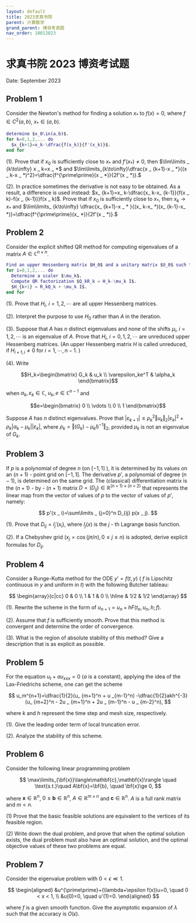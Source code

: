 ```yaml
---
layout: default
title: 2023求真书院
parent: 计算数学
grand_parent: 博资考真题
nav_order: 10012023
---
```


# 求真书院 2023 博资考试题

Date: September 2023

## Problem 1

Consider the Newton's method for finding a solution $x _ *$ to $f(x)=0$, where $f\in C^2(a,b)$, $x _ *\in(a,b)$.

```matlab
determine $x_0\in(a,b)$.
for k=0,1,2,... do
  $x_{k+1}=x_k-\dfrac{f(x_k)}{f'(x_k)}$.
end for
```

(1). Prove that if $x _ 0$ is sufficiently close to $x _ *$ and $f'(x _ *)\ne 0$, then $\lim\limits _ {k\to\infty} x _ k=x _ *$ and $\lim\limits_{k\to\infty}\dfrac{x _ {k+1}-x _ *}{(x _ k-x _ *)^2}=\dfrac{f^{\prime\prime}(x _ *)}{2f'(x _ *)}.$

(2). In practice sometimes the derivative is not easy to be obtained. As a result, a difference is used instead: $x_ {k+1}=x_ k-\dfrac{x_ k-x_ {k-1}}{f(x _ k)-f(x _ {k-1})}f(x _ k)$. Prove that if $x_0$ is sufficiently close to $x_ *$, then $x_ k \to x_ *$ and $\lim\limits_ {k\to\infty} \dfrac{x_ {k+1}-x _ * }{(x_ k-x_ *)(x_ {k-1}-x_ *)}=\dfrac{f^{\prime\prime}(x_ *)}{2f'(x _ *)}.$

## Problem 2

Consider the explicit shifted QR method for computing eigenvalues of a matrix $A\in\mathbb{C}^{n\times n}$. 

```matlab
Find an upper Hessenberg matrix $H_0$ and a unitary matrix $U_0$ such that $H_0=U_0^HAU_0$. 
for i=0,1,2,... do
  Determine a scaler $\mu_k$. 
  Compute QR factorization $Q_kR_k = H_k-\mu_k I$.
  $H_{k+1} = R_kQ_k + \mu_k I$.
end for
```

(1). Prove that $H_i$, $i=1,2,\cdots$ are all upper Hessenberg matrices. 

(2). Interpret the purpose to use $H_0$ rather than $A$ in the iteration.

(3). Suppose that $A$ has $n$ distinct eigenvalues and none of the shifts $\mu_i$, $i=1,2,\cdots$ is an eigenvalue of $A$. Prove that $H_i$, $i=0,1,2,\cdots$ are unreduced upper Hessenberg matrices. (An upper Hessenberg matrix $H$ is called unreduced, if $H _ {i+1,i}\ne 0$ for $i=1,\cdots,n-1$. )

(4). Write 

$$H_k=\begin{bmatrix} G_k & u_k \\ \varepsilon_ke^T & \alpha_k \end{bmatrix}$$ 

when $\alpha_k,\varepsilon_k\in \mathbb{C}$, $u_k,e\in\mathbb{C}^{n-1}$ and 

$$e=\begin{bmatrix} 0 \\ \vdots \\ 0 \\ 1 \end{bmatrix}$$

Suppose $A$ has $n$ distinct eigenvalues. Prove that $\vert\varepsilon_ {k+1}\vert \le \rho_k^2 \Vert u _ k\Vert _ 2 \vert \varepsilon _ k\vert ^2 + \rho _ k \vert \alpha _ k -\mu _ k\vert \vert \varepsilon _ k \vert$, where $\rho _ k = \Vert (G _ k)-\mu _ k I )^{-1}\Vert _ 2$, provided $\mu _ k$ is not an eigenvalue of $G _ k$.

## Problem 3

If $p$ is a polynomial of degree $n$ (on $[-1,1]$ ), it is determined by its values on an $(n+1)$ - point grid on $[-1,1]$. The derivative $p'$, a polynomial of degree $(n-1)$, is determined on the same grid. The (classical) differentiation matrix is the $(n+1)$ - by - $(n+1)$ matrix $D=(D_{ij})\in \mathbb{R}^{(n+1)\times(n+2)}$ that represents the linear map from the vector of values of $p$ to the vector of values of $p'$, namely:

$$
p'(x _ i)=\sum\limits _ {j=0}^n D_{ij} p(x _ j).
$$

(1). Prove that $D_ {ij} = l_j'(x_i)$, where $l_ j (x)$ is the $j$ - th Lagrange basis function.

(2). If a Chebyshev grid $(x_j=\cos(j\pi/n), 0\le j\le n)$ is adopted, derive explicit formulas for $D_ {ij}$.

## Problem 4

Consider a Runge-Kutta method for the ODE $y'=f(t,y)$ ( $f$ is Lipschitz continuous in $y$ and uniform in $t$) with the following Butcher tableau:

$$
\begin{array}{c|cc}
0 & 0 \\
1 & 1 & 0 \\ \hline
 & 1/2 & 1/2
\end{array}
$$

(1). Rewrite the scheme in the form of $u _ {n+1}=u _ n+hF(t _ n,u _ n,h;f)$.

(2). Assume that $f$ is sufficiently smooth. Prove that this method is convergent and determine the order of convergence.

(3). What is the region of absolute stability of this method? Give a description that is as explicit as possible.

## Problem 5

For the equation $u_ t+au_ {xxx} = 0$ ($a$ is a constant), applying the idea of the Lax-Friedrichs scheme, one can get the scheme

$$
u_m^{n+1}=\dfrac{1}{2}(u_ {m+1}^n + u _{m-1}^n)
-\dfrac{1}{2}akh^{-3} (u_ {m+2}^n - 2u _ {m+1}^n + 2u _ {m-1}^n - u _ {m-2}^n),
$$

where $k$ and $h$ represent the time step and mesh size, respectively.

(1). Give the leading order term of local truncation error.

(2). Analyze the stability of this scheme.

## Problem 6

Consider the following linear programming problem

$$
\max\limits_{\bf{x}}\langle\mathbf{c},\mathbf{x}\rangle \quad \text{s.t.}\quad
A\bf{x}=\bf{b}, \quad \bf{x}\ge 0,
$$

where $\mathbf{x}\in\mathbb{R}^n$, $0\le \mathbf{b}\in\mathbb{R}^n$, $A\in\mathbb{R}^{m\times n}$ and $\mathbf{c}\in\mathbb{R}^n$. $A$ is a full rank matrix and $m < n$.

(1) Prove that the basic feasible solutions are equivalent to the vertices of its feasible region.

(2) Write down the dual problem, and prove that when the optimal solution exists, the dual problem must also have an optimal solution, and the optimal objective values of these two problems are equal.

## Problem 7

Consider the eigenvalue problem with $0 < \epsilon \ll 1$.

$$
\begin{aligned}
&u^{\prime\prime}+(\lambda+\epsilon f(x))u=0, \quad 0 < x < 1, \\
&u(0)=0, \quad u'(1)=0.
\end{aligned}
$$

where $f$ is a given smooth function. Give the asymptotic expansion of $\lambda$ such that the accuracy is $O(\epsilon)$.
